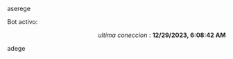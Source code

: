 aserege

<p>Bot activo: </p>
<p align="right"><i>ultima coneccion</i> : <b>12/29/2023, 6:08:42 AM</b></p>

 adege
